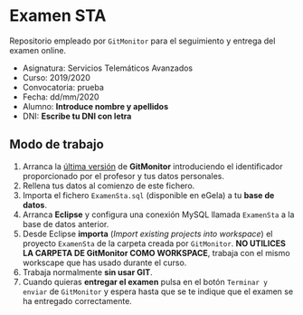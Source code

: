 # Examen STA

Repositorio empleado por `GitMonitor` para el seguimiento y entrega del examen online.

* Asignatura: Servicios Telemáticos Avanzados
* Curso: 2019/2020
* Convocatoria: prueba
* Fecha: dd/mm/2020
* Alumno: **Introduce nombre y apellidos**
* DNI: **Escribe tu DNI con letra**

## Modo de trabajo

1. Arranca la [última versión](https://www.dropbox.com/s/thh2oq2wpgkt425/GitMonitorLdap.jar?dl=1) de **GitMonitor** introduciendo el identificador proporcionado por el profesor y tus datos personales.
2. Rellena tus datos al comienzo de este fichero.
3. Importa el fichero `ExamenSta.sql` (disponible en eGela) a tu **base de datos**.
4. Arranca **Eclipse** y configura una conexión MySQL llamada `ExamenSta` a la base de datos anterior.
5. Desde Eclipse **importa** (*Import existing projects into workspace*) el proyecto `ExamenSta` de la carpeta creada por `GitMonitor`. __NO UTILICES LA CARPETA DE GitMonitor COMO WORKSPACE__, trabaja con el mismo workscape que has usado durante el curso.
6. Trabaja normalmente **sin usar GIT**.
7. Cuando quieras **entregar el examen** pulsa en el botón `Terminar y enviar` de `GitMonitor` y espera hasta que se te indique que el examen se ha entregado correctamente.
